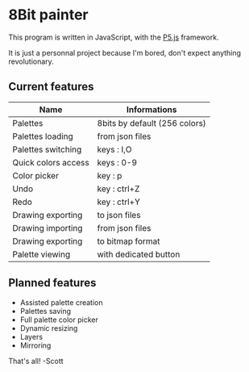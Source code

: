 # 8Bit painter

This program is written in JavaScript, with the [P5.js](http://p5js.org/ "P5 website") framework.

It is just a personnal project because I'm bored, don't expect anything revolutionary.


## Current features

Name                | Informations
------------------- | ------------
Palettes            | 8bits by default (256 colors)
Palettes loading    | from json files
Palettes switching  | keys : I,O
Quick colors access | keys : 0-9
Color picker        | key : p
Undo                | key : ctrl+Z
Redo                | key : ctrl+Y
Drawing exporting   | to json files
Drawing importing   | from json files
Drawing exporting   | to bitmap format
Palette viewing     | with dedicated button


## Planned features

- Assisted palette creation
- Palettes saving
- Full palette color picker
- Dynamic resizing
- Layers
- Mirroring



That's all! -Scott
